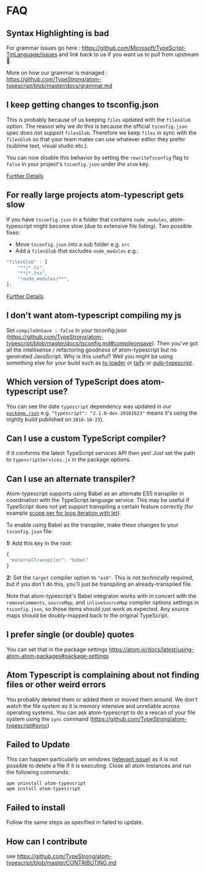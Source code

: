 # FAQ

## Syntax Highlighting is bad

For grammar issues go here : https://github.com/Microsoft/TypeScript-TmLanguage/issues and link back to us if you want us to pull from upstream 🌹.

More on how our grammar is managed : https://github.com/TypeStrong/atom-typescript/blob/master/docs/grammar.md

## I keep getting changes to tsconfig.json
This is probably because of us keeping `files` updated with the `filesGlob` option. The reason why we do this is because the official `tsconfig.json` spec does not support `filesGlob`. Therefore we keep `files` in sync with the `filesGlob` so that your team mates can use whatever editor they prefer (sublime text, visual studio etc.).

You can now disable this behavior by setting the `rewriteTsconfig` flag to `false` in your project's `tsconfig.json` under the `atom` key.

[Further Details](https://github.com/TypeStrong/atom-typescript/blob/master/docs/tsconfig.md#atom)

## For really large projects atom-typescript gets slow
If you have `tsconfig.json` in a folder that contains `node_modules`, atom-typescript might become slow (due to extensive file listing). Two possible fixes:
* Move `tsconfig.json` into a sub folder e.g. `src`
* Add a `filesGlob` that excludes `node_modules` e.g.:

```ts
"filesGlob" : [
    "**/*.ts",
    "**/*.tsx",
    "!node_modules/**",
];
```

[Further Details](https://github.com/TypeStrong/atom-typescript/issues/648).

## I don't want atom-typescript compiling my js
Set `compileOnSave : false` in your tsconfig.json (https://github.com/TypeStrong/atom-typescript/blob/master/docs/tsconfig.md#compileonsave).  Then you've got all the intellisense / refactoring goodness of atom-typescript but no generated JavaScript.  Why is this useful?  Well you might be using something else for your build such as [ts-loader](https://github.com/TypeStrong/ts-loader) or [tsify](https://github.com/TypeStrong/tsify) or [gulp-typescript](https://github.com/ivogabe/gulp-typescript).

## Which version of TypeScript does atom-typescript use?
You can see the date `typescript` dependency was updated in our [`package.json`](https://github.com/TypeStrong/atom-typescript/blob/master/package.json) e.g. `"typescript": "2.1.0-dev.20161023"` means it's using the nightly build published on `2016-10-23`).

## Can I use a custom TypeScript compiler?
If it conforms the latest TypeScript services API then yes! Just set the path to `typescriptServices.js` in the package options.

## Can I use an alternate transpiler?
Atom-typescript supports using Babel as an alternate ES5 transpiler in coordination with the TypeScript language service.  This may be useful if TypeScript does not yet support transpiling a certain feature correctly (for example [scope per for loop iteration with let](https://github.com/Microsoft/TypeScript/issues/3915)).

To enable using Babel as the transpiler, make these changes to your `tsconfig.json` file:

**1:** Add this key in the root:

```js
{
 "externalTranspiler": "babel"
}
```
**2:** Set the `target` compiler option to `"es6"`.  This is not *technically* required, but if you don't do this, you'll just be transpiling an already-transpiled file.

Note that atom-typescript's Babel integraion works with in concert with the `removeComments`, `sourceMap`, and `inlineSourceMap` compiler options settings in `tsconfig.json`, so those items should just work as expected.  Any source maps should be doubly-mapped back to the original TypeScript.

## I prefer single (or double) quotes
You can set that in the package settings https://atom.io/docs/latest/using-atom-atom-packages#package-settings

## Atom Typescript is complaining about not finding files or other weird errors
You probably deleted them or added them or moved them around. We don't watch the file system as it is memory intensive and unreliable across operating systems. You can ask atom-typescript to do a rescan of your file system using the `sync` command (https://github.com/TypeStrong/atom-typescript#sync)

## Failed to Update
This can happen particularly on windows ([relevant issue](https://github.com/TypeStrong/atom-typescript/issues/195)) as it is not possible to delete a file if it is executing. Close all atom instances and run the following commands:

```
apm uninstall atom-typescript
apm install atom-typescript
```

## Failed to install
Follow the same steps as specified in failed to update.

## How can I contribute
see https://github.com/TypeStrong/atom-typescript/blob/master/CONTRIBUTING.md
